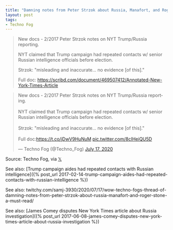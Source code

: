 ```yaml
---
title: "Damning notes from Peter Strzok about Russia, Manafort, and Roger Stone"
layout: post
tags:
- Techno Fog
---
```


> New docs - 2/2017 Peter Strzok notes on NYT Trump/Russia reporting.
>
> NYT claimed that Trump campaign had repeated contacts w/ senior Russian intelligence officials before election.
>
> Strzok: "misleading and inaccurate... no evidence \[of this\]."
>
> Full doc: https://scribd.com/document/469507412/Annotated-New-York-Times-Article

<blockquote class="twitter-tweet"><p lang="en" dir="ltr">New docs - 2/2017 Peter Strzok notes on NYT Trump/Russia reporting.<br><br>NYT claimed that Trump campaign had repeated contacts w/ senior Russian intelligence officials before election.<br><br>Strzok: &quot;misleading and inaccurate... no evidence [of this].&quot;<br><br>Full doc:<a href="https://t.co/jDwV9HuNuM">https://t.co/jDwV9HuNuM</a> <a href="https://t.co/8cIHeiQU5D">pic.twitter.com/8cIHeiQU5D</a></p>&mdash; Techno Fog (@Techno_Fog) <a href="https://twitter.com/Techno_Fog/status/1284204488073633792?ref_src=twsrc%5Etfw">July 17, 2020</a></blockquote> <script async src="https://platform.twitter.com/widgets.js" charset="utf-8"></script>

Source: Techno Fog, via [𝕏](https://x.com)

See also: [Trump campaign aides had repeated contacts with Russian intelligence]({% post_url 2017-02-14-trump-campaign-aides-had-repeated-contacts-with-russian-intelligence %})

See also: twitchy.com/samj-3930/2020/07/17/wow-techno-fogs-thread-of-damning-notes-from-peter-strzok-about-russia-manafort-and-roger-stone-a-must-read/

See also: [James Comey disputes New York Times article about Russia investigation]({% post_url 2017-06-08-james-comey-disputes-new-york-times-article-about-russia-investigation %})
